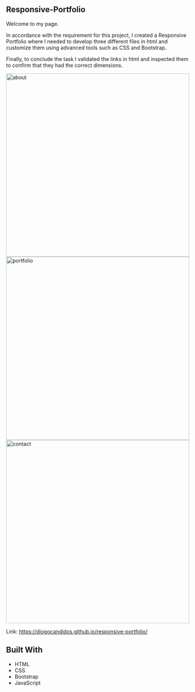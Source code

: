 ## Responsive-Portfolio
Welcome to my page. 

In accordance with the requirement for this project, I created a Responsive Portfolio where I needed to develop three different files in html and customize them using advanced tools such as CSS and Bootstrap.

Finally, to conclude the task I validated the links in html and inspected them to confirm that they had the correct dimensions. 

<img width="500" alt="about" src="https://user-images.githubusercontent.com/61811579/91779564-da709380-ebaa-11ea-9bcc-3e76c02a6e49.png">

<img width="500" alt="portfolio" src="https://user-images.githubusercontent.com/61811579/91217064-ca007a80-e6cb-11ea-85e9-4ff9815aa4cf.png">

<img width="500" alt="contact" src="https://user-images.githubusercontent.com/61811579/91779580-e8beaf80-ebaa-11ea-8399-f9aa623ac2d0.png">

Link: https://diogocandidos.github.io/responsive-portfolio/
 
 ## Built With

 - HTML
 - CSS 
 - Bootstrap
 - JavaScript
